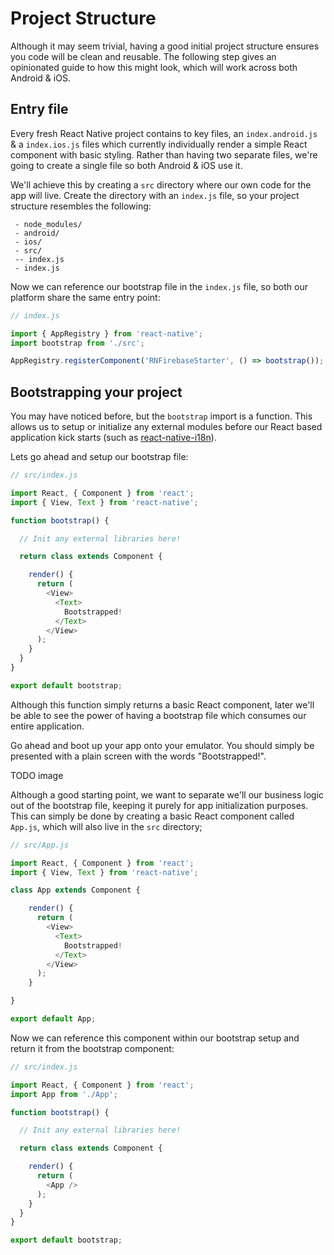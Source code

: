 # Project Structure

Although it may seem trivial, having a good initial project structure ensures you code will be clean and reusable. The following step gives
an opinionated guide to how this might look, which will work across both Android & iOS.

## Entry file

Every fresh React Native project contains to key files, an `index.android.js` & a `index.ios.js` files which currently individually render a simple React component
with basic styling. Rather than having two separate files, we're going to create a single file so both Android & iOS use it.

We'll achieve this by creating a `src` directory where our own code for the app will live. Create the directory with an `index.js` file, so your
project structure resembles the following:

```
 - node_modules/
 - android/
 - ios/
 - src/
 -- index.js
 - index.js
```

Now we can reference our bootstrap file in the `index.js` file, so both our platform share the same entry point:

```js
// index.js

import { AppRegistry } from 'react-native';
import bootstrap from './src';

AppRegistry.registerComponent('RNFirebaseStarter', () => bootstrap());
```

## Bootstrapping your project

You may have noticed before, but the `bootstrap` import is a function. This allows us to setup or initialize any external modules before our
React based application kick starts (such as [react-native-i18n](https://github.com/AlexanderZaytsev/react-native-i18n)).

Lets go ahead and setup our bootstrap file:

```js
// src/index.js

import React, { Component } from 'react';
import { View, Text } from 'react-native';

function bootstrap() {

  // Init any external libraries here!

  return class extends Component {

    render() {
      return (
        <View>
          <Text>
            Bootstrapped!
          </Text>
        </View>
      );
    }
  }
}

export default bootstrap;
```

Although this function simply returns a basic React component, later we'll be able to see the power of having a bootstrap file which
consumes our entire application.

Go ahead and boot up your app onto your emulator. You should simply be presented with a plain screen with the words "Bootstrapped!".

TODO image

Although a good starting point, we want to separate we'll our business logic out of the bootstrap file, keeping it purely for app
initialization purposes. This can simply be done by creating a basic React component called `App.js`, which will also live in the `src` directory;

```js
// src/App.js

import React, { Component } from 'react';
import { View, Text } from 'react-native';

class App extends Component {

    render() {
      return (
        <View>
          <Text>
            Bootstrapped!
          </Text>
        </View>
      );
    }

}

export default App;
```

Now we can reference this component within our bootstrap setup and return it from the bootstrap component:

```js
// src/index.js

import React, { Component } from 'react';
import App from './App';

function bootstrap() {

  // Init any external libraries here!

  return class extends Component {

    render() {
      return (
        <App />
      );
    }
  }
}

export default bootstrap;
```
